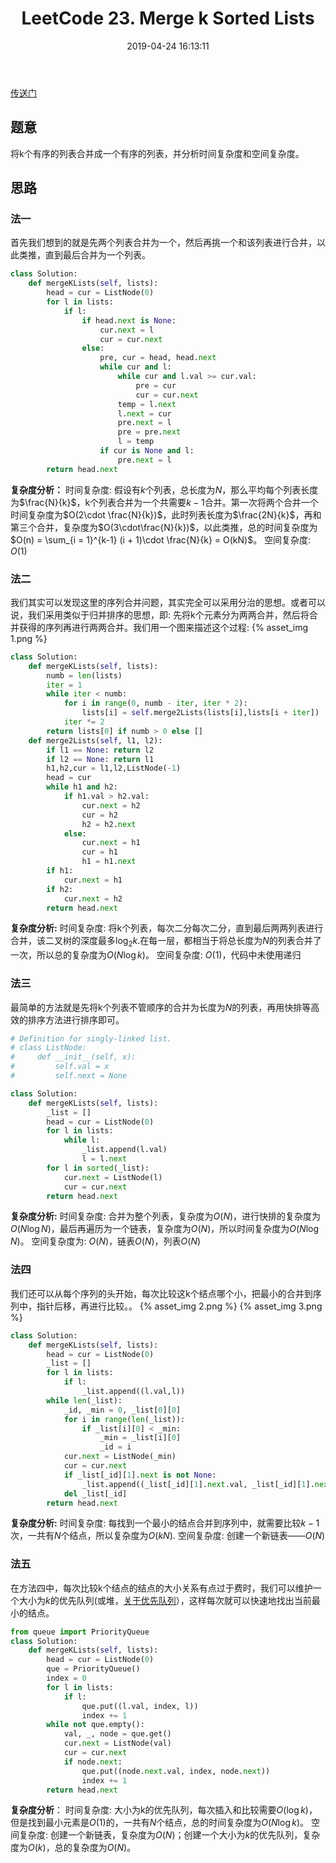﻿---
title: LeetCode 23. Merge k Sorted Lists
copyright: true
mathjax: true
abbrlink: '1e66386'
date: 2019-04-24 16:13:11
tags: 
categories: LeetCode
updated:
---
[传送门](https://leetcode.com/problems/merge-k-sorted-lists/)
## 题意
将k个有序的列表合并成一个有序的列表，并分析时间复杂度和空间复杂度。
<!--more-->
## 思路
### 法一
首先我们想到的就是先两个列表合并为一个，然后再挑一个和该列表进行合并，以此类推，直到最后合并为一个列表。
```python
class Solution:
    def mergeKLists(self, lists):
        head = cur = ListNode(0)
        for l in lists:
            if l:
                if head.next is None:         
                    cur.next = l
                    cur = cur.next
                else:
                    pre, cur = head, head.next
                    while cur and l:
                        while cur and l.val >= cur.val:
                            pre = cur
                            cur = cur.next
                        temp = l.next
                        l.next = cur
                        pre.next = l
                        pre = pre.next
                        l = temp
                    if cur is None and l:
                        pre.next = l
        return head.next
```
**复杂度分析：**
时间复杂度:
假设有$k$个列表，总长度为$N$，那么平均每个列表长度为$\frac{N}{k}$，k个列表合并为一个共需要$k-1$合并。第一次将两个合并一个时间复杂度为$O(2\cdot \frac{N}{k})$，此时列表长度为$\frac{2N}{k}$，再和第三个合并，复杂度为$O(3\cdot\frac{N}{k})$，以此类推，总的时间复杂度为$O(n) = \sum_{i = 1}^{k-1} (i + 1)\cdot \frac{N}{k} = O(kN)$。
空间复杂度: $O(1)$
### 法二
我们其实可以发现这里的序列合并问题，其实完全可以采用分治的思想。或者可以说，我们采用类似于归并排序的思想，即: 先将k个元素分为两两合并，然后将合并获得的序列再进行两两合并。我们用一个图来描述这个过程:
{% asset_img 1.png %}
```python
class Solution:
    def mergeKLists(self, lists):
        numb = len(lists)
        iter = 1
        while iter < numb:
            for i in range(0, numb - iter, iter * 2):
                lists[i] = self.merge2Lists(lists[i],lists[i + iter])
            iter *= 2
        return lists[0] if numb > 0 else []
    def merge2Lists(self, l1, l2):
        if l1 == None: return l2
        if l2 == None: return l1
        h1,h2,cur = l1,l2,ListNode(-1)
        head = cur
        while h1 and h2:
            if h1.val > h2.val:
                cur.next = h2
                cur = h2
                h2 = h2.next
            else:
                cur.next = h1
                cur = h1
                h1 = h1.next
        if h1:
            cur.next = h1
        if h2:
            cur.next = h2
        return head.next
```
**复杂度分析:**
时间复杂度:
将k个列表，每次二分每次二分，直到最后两两列表进行合并，该二叉树的深度最多$\log_2k$.在每一层，都相当于将总长度为$N$的列表合并了一次，所以总的复杂度为$O(N \log k)$。
空间复杂度: $O(1)$，代码中未使用递归
### 法三
最简单的方法就是先将k个列表不管顺序的合并为长度为$N$的列表，再用快排等高效的排序方法进行排序即可。
```python
# Definition for singly-linked list.
# class ListNode:
#     def __init__(self, x):
#         self.val = x
#         self.next = None

class Solution:
    def mergeKLists(self, lists):
        _list = []
        head = cur = ListNode(0)
        for l in lists:
            while l:
                _list.append(l.val)
                l = l.next
        for l in sorted(_list):
            cur.next = ListNode(l)
            cur = cur.next
        return head.next

```
**复杂度分析:**
时间复杂度:
合并为整个列表，复杂度为$O(N)$，进行快排的复杂度为$O(N\log N)$，最后再遍历为一个链表，复杂度为$O(N)$，所以时间复杂度为$O(N\log N)$。
空间复杂度为: $O(N)$，链表$O(N)$，列表$O(N)$
### 法四
我们还可以从每个序列的头开始，每次比较这k个结点哪个小，把最小的合并到序列中，指针后移，再进行比较。。
{% asset_img 2.png %}
{% asset_img 3.png %}
```python
class Solution:
    def mergeKLists(self, lists):
        head = cur = ListNode(0)
        _list = []
        for l in lists:
            if l:
                _list.append((l.val,l))
        while len(_list):
            _id, _min = 0, _list[0][0]
            for i in range(len(_list)):
                if _list[i][0] < _min:
                    _min = _list[i][0]
                    _id = i
            cur.next = ListNode(_min)
            cur = cur.next
            if _list[_id][1].next is not None:
                _list.append((_list[_id][1].next.val, _list[_id][1].next))
            del _list[_id]
        return head.next
```
**复杂度分析:**
时间复杂度:
每找到一个最小的结点合并到序列中，就需要比较$k-1$次，一共有$N$个结点，所以复杂度为$O(kN)$.
空间复杂度: 创建一个新链表——$O(N)$

### 法五
在方法四中，每次比较k个结点的结点的大小关系有点过于费时，我们可以维护一个大小为$k$的优先队列(或堆，[关于优先队列](https://statusrank.xyz/articles/1eeb7190.html)），这样每次就可以快速地找出当前最小的结点。
```python
from queue import PriorityQueue
class Solution:
    def mergeKLists(self, lists):
        head = cur = ListNode(0)
        que = PriorityQueue()
        index = 0
        for l in lists:
            if l:
                que.put((l.val, index, l))
                index += 1
        while not que.empty():
            val, _, node = que.get()
            cur.next = ListNode(val)
            cur = cur.next
            if node.next:
                que.put((node.next.val, index, node.next))
                index += 1
        return head.next
```
**复杂度分析**：
时间复杂度:
大小为k的优先队列，每次插入和比较需要$O(\log k)$，但是找到最小元素是$O(1)$的，一共有$N$个结点，总的时间复杂度为$O(N\log k)$。
空间复杂度: 
创建一个新链表，复杂度为$O(N)$；创建一个大小为$k$的优先队列，复杂度为$O(k)$，总的复杂度为$O(N)$。

